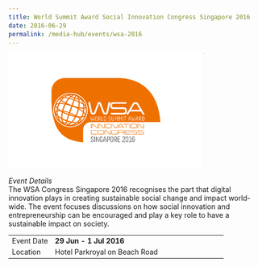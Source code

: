 ```yaml
---
title: World Summit Award Social Innovation Congress Singapore 2016
date: 2016-06-29
permalink: /media-hub/events/wsa-2016
---
```

![World Summit Award Social Innovation Congress Singapore 2016](/images/media-hub/events/till-2020/wsa-2016.png)

<table style="width:100%">
  <tr>
    <td style="width:20%">
     Event Date
    </td>	
    <td style="width:80%">
     <b>29 Jun - 1 Jul 2016</b>
     </td>	
  </tr>
  <tr>
	<td>Location</td>
	<td>Hotel Parkroyal on Beach Road</td>	
  </tr>

*Event Details*<br>
The WSA Congress Singapore 2016 recognises the part that digital innovation plays in creating sustainable social change and impact world-wide. The event focuses discussions on how social innovation and entrepreneurship can be encouraged and play a key role to have a sustainable impact on society.